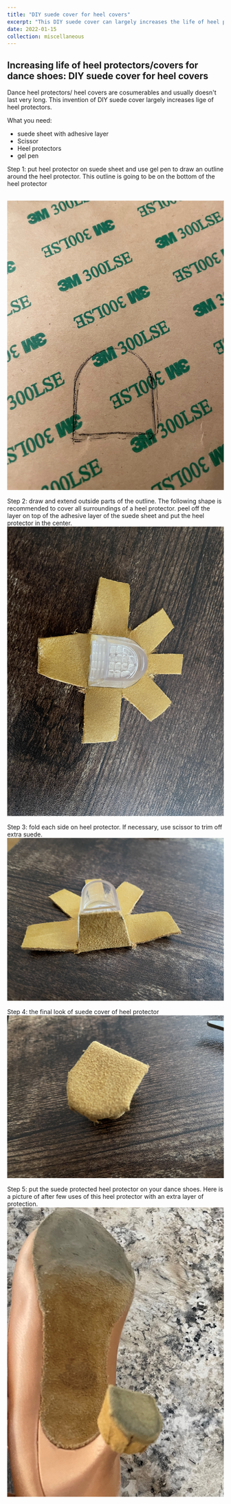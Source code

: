 ```yaml
---
title: "DIY suede cover for heel covers"
excerpt: "This DIY suede cover can largely increases the life of heel protectors/covers for dance shoes <br/><img src='/images/post_heel_cover/final_ori.jpeg'>"
date: 2022-01-15
collection: miscellaneous
---
```


Increasing life of heel protectors/covers for dance shoes: DIY suede cover for heel covers
----

Dance heel protectors/ heel covers are cosumerables and usually doesn't last very long. This invention of DIY suede cover largely increases lige of heel protectors. 

What you need: 
* suede sheet with adhesive layer
* Scissor
* Heel protectors
* gel pen


Step 1: put heel protector on suede sheet and use gel pen to draw an outline around the heel protector. This outline is going to be on the bottom of the heel protector

<br/><img src='/images/post_heel_cover/draw.jpeg'>


Step 2: draw and extend outside parts of the outline. The following shape is recommended to cover all surroundings of a heel protector.  peel off the layer on top of the adhesive layer of the suede sheet and put the heel protector in the center.
<br/><img src='/images/post_heel_cover/glue_off.jpeg'>

Step 3: fold each side on heel protector. If necessary, use scissor to trim off extra suede. 
<br/><img src='/images/post_heel_cover/fold.jpeg'>


Step 4: the final look of suede cover of heel protector
<br/><img src='/images/post_heel_cover/final_ori.jpeg'>


Step 5: put the suede protected heel protector on your dance shoes. Here is a picture of after few uses of this heel protector with an extra layer of protection. 
<br/><img src='/images/post_heel_cover/put_on.jpeg'>